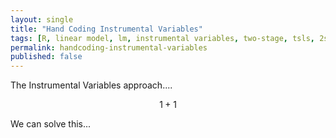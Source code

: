 ```yaml
---
layout: single
title: "Hand Coding Instrumental Variables"
tags: [R, linear model, lm, instrumental variables, two-stage, tsls, 2sls]
permalink: handcoding-instrumental-variables
published: false
---
```


The Instrumental Variables approach....

$$ 1 + 1 $$

We can solve this...
